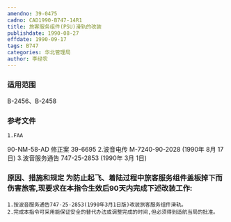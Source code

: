 ```yaml
---
amendno: 39-0475
cadno: CAD1990-B747-14R1
title: 旅客服务组件(PSU)滑轨的改装
publishdate: 1990-08-27
effdate: 1990-09-17
tags: B747
categories: 华北管理局
author: 李经农
---
```


### 适用范围 
B-2456、B-2458

### 参考文件
    1.FAA 
90-NM-58-AD 修正案 39-6695 
    2.波音电传 M-7240-90-2028 (1990年 8月 17日) 
    3.波音服务通告 747-25-2853 (1990年 3月 1日)


### 原因、措施和规定     为防止起飞、着陆过程中旅客服务组件盖板掉下而伤害旅客,现要求在本指令生效后90天内完成下述改装工作: 
    1.按波音服务通告747-25-2853(1990年3月1日版)改装旅客服务组件滑轨。 
    2.完成本指令可采用能保证安全的替代办法或调整完成的时间,但必须得到适航当局的批准。

